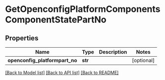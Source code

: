 # GetOpenconfigPlatformComponentsComponentStatePartNo

## Properties
Name | Type | Description | Notes
------------ | ------------- | ------------- | -------------
**openconfig_platformpart_no** | **str** |  | [optional] 

[[Back to Model list]](../README.md#documentation-for-models) [[Back to API list]](../README.md#documentation-for-api-endpoints) [[Back to README]](../README.md)



